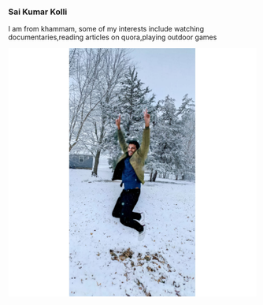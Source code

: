 ### Sai Kumar Kolli
I am from khammam, some of my interests include watching documentaries,reading articles on quora,playing outdoor games
 
![my photo](https://github.com/SaiKumarKolli/assignment2-Kolli/blob/main/my%20pic.jpg)